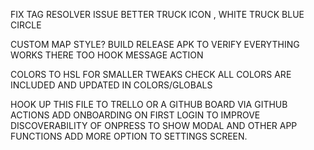 
FIX TAG RESOLVER ISSUE 
BETTER TRUCK ICON , WHITE TRUCK BLUE CIRCLE


CUSTOM MAP STYLE?
BUILD RELEASE APK TO VERIFY EVERYTHING WORKS THERE TOO
HOOK MESSAGE ACTION

COLORS TO HSL FOR SMALLER TWEAKS
CHECK ALL COLORS ARE INCLUDED AND UPDATED IN COLORS/GLOBALS





HOOK UP THIS FILE TO TRELLO OR A GITHUB BOARD VIA GITHUB ACTIONS
ADD ONBOARDING ON FIRST LOGIN TO IMPROVE DISCOVERABILITY OF ONPRESS TO SHOW MODAL AND OTHER APP FUNCTIONS
 ADD MORE OPTION TO SETTINGS SCREEN.
